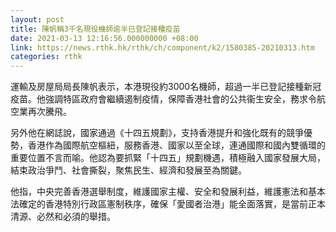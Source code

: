 ```yaml
---
layout: post
title: 陳帆稱3千名現役機師逾半已登記接種疫苗
date: 2021-03-13 12:16:56.000000000 +08:00
link: https://news.rthk.hk/rthk/ch/component/k2/1580385-20210313.htm
categories: rthk
---
```


運輸及房屋局局長陳帆表示，本港現役約3000名機師，超過一半已登記接種新冠疫苗。他強調特區政府會繼續遏制疫情，保障香港社會的公共衞生安全，務求令航空業再次騰飛。

另外他在網誌說，國家通過《十四五規劃》，支持香港提升和強化既有的競爭優勢，香港作為國際航空樞紐，服務香港、國家以至全球，連通國際和國內雙循環的重要位置不言而喻。他認為要抓緊「十四五」規劃機遇，積極融入國家發展大局，結束政治爭鬥、社會撕裂，聚焦民生、經濟和發展至為關鍵。

他指，中央完善香港選舉制度，維護國家主權、安全和發展利益，維護憲法和基本法確定的香港特別行政區憲制秩序，確保「愛國者治港」能全面落實，是當前正本清源、必然和必須的舉措。
